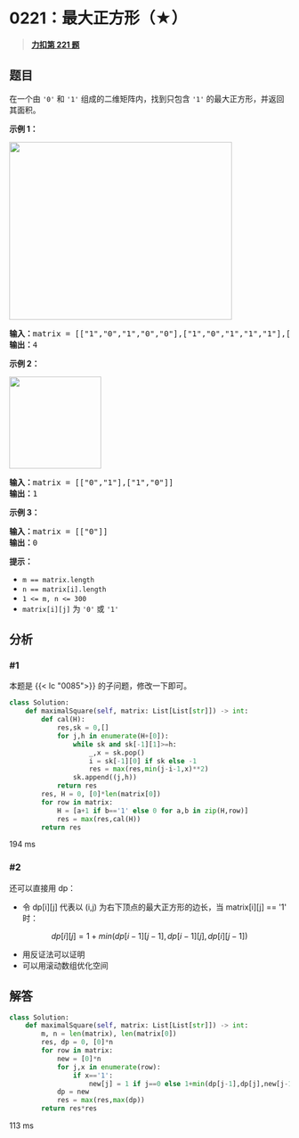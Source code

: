 # 0221：最大正方形（★）


> <u>**[力扣第 221 题](https://leetcode.cn/problems/maximal-square/)**</u>

## 题目

<p>在一个由 <code>'0'</code> 和 <code>'1'</code> 组成的二维矩阵内，找到只包含 <code>'1'</code> 的最大正方形，并返回其面积。</p>



<p><strong>示例 1：</strong></p>
<img alt="" src="https://assets.leetcode.com/uploads/2020/11/26/max1grid.jpg" style="width: 400px; height: 319px;" />
<pre>
<strong>输入：</strong>matrix = [["1","0","1","0","0"],["1","0","1","1","1"],["1","1","1","1","1"],["1","0","0","1","0"]]
<strong>输出：</strong>4
</pre>

<p><strong>示例 2：</strong></p>
<img alt="" src="https://assets.leetcode.com/uploads/2020/11/26/max2grid.jpg" style="width: 165px; height: 165px;" />
<pre>
<strong>输入：</strong>matrix = [["0","1"],["1","0"]]
<strong>输出：</strong>1
</pre>

<p><strong>示例 3：</strong></p>

<pre>
<strong>输入：</strong>matrix = [["0"]]
<strong>输出：</strong>0
</pre>



<p><strong>提示：</strong></p>

<ul>
<li><code>m == matrix.length</code></li>
<li><code>n == matrix[i].length</code></li>
<li><code>1 <= m, n <= 300</code></li>
<li><code>matrix[i][j]</code> 为 <code>'0'</code> 或 <code>'1'</code></li>
</ul>


## 分析

### #1

本题是 {{< lc "0085">}} 的子问题，修改一下即可。

```python
class Solution:
    def maximalSquare(self, matrix: List[List[str]]) -> int:
        def cal(H):
            res,sk = 0,[]
            for j,h in enumerate(H+[0]):
                while sk and sk[-1][1]>=h:
                    _,x = sk.pop()
                    i = sk[-1][0] if sk else -1
                    res = max(res,min(j-i-1,x)**2)
                sk.append((j,h))
            return res
        res, H = 0, [0]*len(matrix[0])
        for row in matrix:
            H = [a+1 if b=='1' else 0 for a,b in zip(H,row)]
            res = max(res,cal(H))
        return res
```

194 ms

### #2

还可以直接用 dp：
- 令 dp[i][j] 代表以 (i,j) 为右下顶点的最大正方形的边长，当 matrix[i][j] == '1' 时：
	
$$dp[i][j] = 1 + min(dp[i-1][j-1], dp[i-1][j], dp[i][j-1])$$
- 用反证法可以证明
- 可以用滚动数组优化空间

## 解答

```python
class Solution:
    def maximalSquare(self, matrix: List[List[str]]) -> int:
        m, n = len(matrix), len(matrix[0])
        res, dp = 0, [0]*n  
        for row in matrix:
            new = [0]*n
            for j,x in enumerate(row):
                if x=='1':
                    new[j] = 1 if j==0 else 1+min(dp[j-1],dp[j],new[j-1])
            dp = new
            res = max(res,max(dp))
        return res*res
```
113 ms
